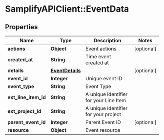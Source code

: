 # SamplifyAPIClient::EventData

## Properties
Name | Type | Description | Notes
------------ | ------------- | ------------- | -------------
**actions** | **Object** | Event actions | [optional] 
**created_at** | **String** | Time event created at | 
**details** | [**EventDetails**](EventDetails.md) |  | [optional] 
**event_id** | **Integer** | Unique event ID | 
**event_type** | **String** | Event Type | 
**ext_line_item_id** | **String** | A unique identifier for your Line Item | 
**ext_project_id** | **String** | A unique identifier for your project | 
**parent_event_id** | **Integer** | Parent Event ID | [optional] 
**resource** | **Object** | Event resource | 


